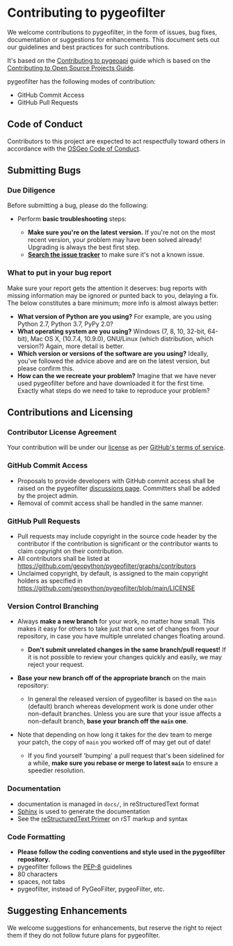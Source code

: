 # Contributing to pygeofilter

We welcome contributions to pygeofilter, in the form of issues, bug fixes, documentation or suggestions for enhancements. This document sets out our guidelines and best practices for such contributions.

It's based on the [Contributing to pygeoapi](https://github.com/geopython/pygeoapi/blob/master/CONTRIBUTING.md) guide which is based on the [Contributing to Open Source Projects
Guide](https://contribution-guide-org.readthedocs.io/).

pygeofilter has the following modes of contribution:

- GitHub Commit Access
- GitHub Pull Requests

## Code of Conduct

Contributors to this project are expected to act respectfully toward others in accordance with the [OSGeo Code of Conduct](https://www.osgeo.org/code_of_conduct).

## Submitting Bugs

### Due Diligence

Before submitting a bug, please do the following:

* Perform __basic troubleshooting__ steps:

    * __Make sure you're on the latest version.__ If you're not on the most
      recent version, your problem may have been solved already! Upgrading is
      always the best first step.
    * [__Search the issue
      tracker__](https://github.com/geopython/pygeofilter/issues)
      to make sure it's not a known issue.

### What to put in your bug report

Make sure your report gets the attention it deserves: bug reports with missing information may be ignored or punted back to you, delaying a fix.  The below constitutes a bare minimum; more info is almost always better:

* __What version of Python are you using?__ For example, are you using Python 2.7, Python 3.7, PyPy 2.0?
* __What operating system are you using?__ Windows (7, 8, 10, 32-bit, 64-bit), Mac OS X,  (10.7.4, 10.9.0), GNU/Linux (which distribution, which version?) Again, more detail is better.
* __Which version or versions of the software are you using?__ Ideally, you've followed the advice above and are on the latest version, but please confirm this.
* __How can the we recreate your problem?__ Imagine that we have never used pygeofilter before and have downloaded it for the first time. Exactly what steps do we need to take to reproduce your problem?

## Contributions and Licensing

### Contributor License Agreement

Your contribution will be under our [license](https://github.com/geopython/pygeofilter/blob/main/LICENSE) as per [GitHub's terms of service](https://help.github.com/articles/github-terms-of-service/#6-contributions-under-repository-license).

### GitHub Commit Access

* Proposals to provide developers with GitHub commit access shall be raised on the pygeofilter [discussions page](https://github.com/geopython/pygeofilter/discussions). Committers shall be added by the project admin.
* Removal of commit access shall be handled in the same manner.

### GitHub Pull Requests

* Pull requests may include copyright in the source code header by the contributor if the contribution is significant or the contributor wants to claim copyright on their contribution.
* All contributors shall be listed at https://github.com/geopython/pygeofilter/graphs/contributors
* Unclaimed copyright, by default, is assigned to the main copyright holders as specified in https://github.com/geopython/pygeofilter/blob/main/LICENSE

### Version Control Branching

* Always __make a new branch__ for your work, no matter how small. This makes it easy for others to take just that one set of changes from your repository, in case you have multiple unrelated changes floating around.

    * __Don't submit unrelated changes in the same branch/pull request!__ If it is not possible to review your changes quickly and easily, we may reject your request.

* __Base your new branch off of the appropriate branch__ on the main repository:

    * In general the released version of pygeofilter is based on the ``main`` (default) branch whereas development work is done under other non-default branches. Unless you are sure that your issue affects a non-default branch, __base your branch off the ``main`` one__.

* Note that depending on how long it takes for the dev team to merge your
  patch, the copy of ``main`` you worked off of may get out of date!
    * If you find yourself 'bumping' a pull request that's been sidelined for a while, __make sure you rebase or merge to latest ``main``__ to ensure a speedier resolution.

### Documentation

* documentation is managed in `docs/`, in reStructuredText format
* [Sphinx](https://www.sphinx-doc.org) is used to generate the documentation
* See the [reStructuredText Primer](https://www.sphinx-doc.org/en/master/usage/restructuredtext/basics.html) on rST markup and syntax


### Code Formatting

* __Please follow the coding conventions and style used in the pygeofilter repository.__
* pygeofilter follows the [PEP-8](http://www.python.org/dev/peps/pep-0008/) guidelines
* 80 characters
* spaces, not tabs
* pygeofilter, instead of PyGeoFilter, pygeoFilter, etc.

## Suggesting Enhancements

We welcome suggestions for enhancements, but reserve the right to reject them if they do not follow future plans for pygeofilter.
